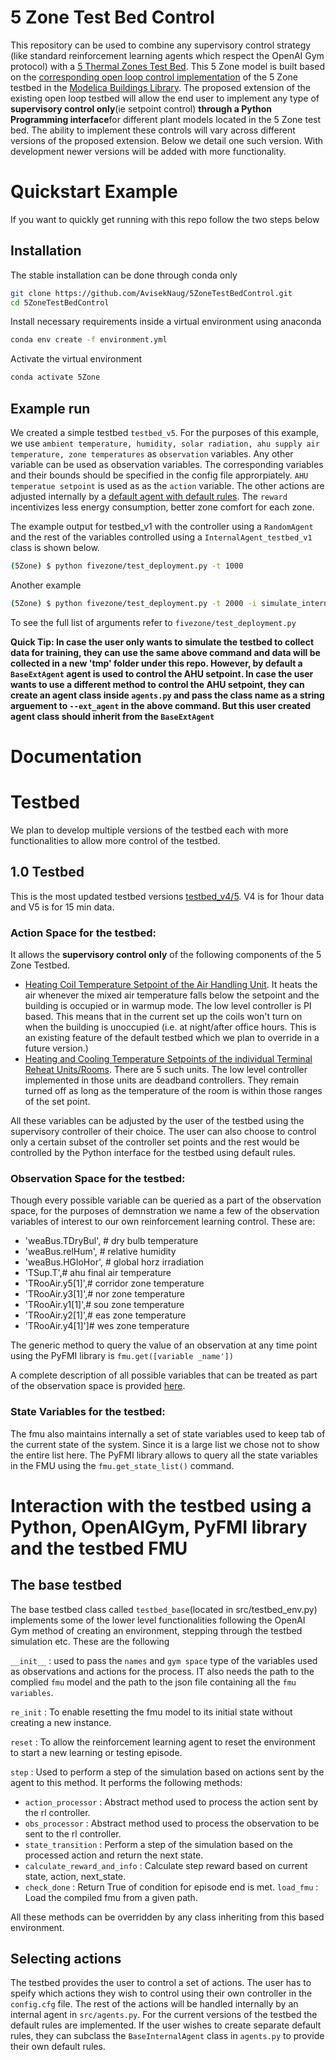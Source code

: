 # 5 Zone Test Bed Control
This repository can be used to combine any supervisory control strategy (like standard reinforcement learning agents which respect the OpenAI Gym protocol) with a [5 Thermal Zones Test Bed](https://github.com/AvisekNaug/buildings_library_dev). This 5 Zone model is built based on the [corresponding open loop control implementation]((https://simulationresearch.lbl.gov/modelica/releases/latest/help/Buildings_Examples_VAVReheat_BaseClasses.html#Buildings.Examples.VAVReheat.BaseClasses.PartialOpenLoop)) of the 5 Zone testbed in the [Modelica Buildings Library](https://github.com/lbl-srg/modelica-buildings). The proposed extension of the existing open loop testbed will allow the end user to implement any type of **supervisory control only**(ie setpoint control) **through a Python Programming interface**for different plant models located in the 5 Zone test bed. The ability to implement these controls will vary across different versions of the proposed extension. Below we detail one such version. With development newer versions will be added with more functionality.

# Quickstart Example
If you want to quickly get running with this repo follow the two steps below
## Installation
The stable installation can be done through conda only
```bash
git clone https://github.com/AvisekNaug/5ZoneTestBedControl.git
cd 5ZoneTestBedControl
```
Install necessary requirements inside a virtual environment using anaconda
```bash
conda env create -f environment.yml
```
Activate the virtual environment
```bash
conda activate 5Zone
```

## Example run

We created a simple testbed `testbed_v5`. For the purposes of this example, we use `ambient temperature, humidity, solar radiation, ahu supply air temperature, zone temperatures` as `observation` variables. Any other variable can be used as observation variables. The corresponding variables and their bounds should be specified in the config file approrpiately. `AHU  temperatue setpoint` is used as as the `action` variable. The other actions are adjusted internally by a [default agent with default rules](#Selecting-actions). The `reward` incentivizes less energy consumption, better zone comfort for each zone.

The example output for testbed_v1 with the controller using a `RandomAgent` and the rest of the variables controlled using a `InternalAgent_testbed_v1` class is shown below.
```bash
(5Zone) $ python fivezone/test_deployment.py -t 1000
```

Another example
```bash
(5Zone) $ python fivezone/test_deployment.py -t 2000 -i simulate_internal_load_ns2 -j delta_ublb
```
To see the full list of arguments refer to `fivezone/test_deployment.py`

**Quick Tip: In case the user only wants to simulate the testbed to collect data for training, they can use the same above command and data will be collected in a new 'tmp' folder under this repo. However, by default a `BaseExtAgent` agent is used to control the AHU setpoint. In case the user wants to use a different method to control the AHU setpoint, they can create an agent class inside `agents.py` and pass the class name as a string arguement to `--ext_agent` in the above command. But this user created agent class should inherit from the `BaseExtAgent`** 

# Documentation

# Testbed
We plan to develop multiple versions of the testbed each with more functionalities to allow more control of the testbed.

## 1.0 Testbed
This is the most updated testbed versions [testbed_v4/5](https://github.com/AvisekNaug/buildings_library_dev/blob/dev_v2/Buildings/Examples/VAVReheat). V4 is for 1hour data and V5 is for 15 min data.

### Action Space for the testbed:

It allows the **supervisory control only** of the following components of the 5 Zone Testbed.

* <u>Heating Coil Temperature Setpoint of the Air Handling Unit</u>. It heats the air whenever the mixed air temperature falls below the setpoint and the building is occupied or in warmup mode. The low level controller is PI based. This means that in the current set up the coils won't turn on when the building is unoccupied (i.e. at night/after office hours. This is an existing feature of the default testbed which we plan to override in a future version.)
* <u>Heating and Cooling Temperature Setpoints of the individual Terminal Reheat Units/Rooms</u>. There are 5 such units. The low level controller implemented in those units are deadband controllers. They remain turned off as long as the temperature of the room is within those ranges of the set point.

All these variables can be adjusted by the user of the testbed using the supervisory controller of their choice. The user can also choose to control only a certain subset of the controller set points and the rest would be controlled by the Python interface for the testbed using default rules.

### Observation Space for the testbed:

Though every possible variable can be queried as a part of the observation space, for the purposes of demnstration we name a few of the observation variables of interest to our own reinforcement learning control. These are:

* 'weaBus.TDryBul', # dry bulb temperature
* 'weaBus.relHum', # relative humidity
* 'weaBus.HGloHor', # global horz irradiation
* 'TSup.T',# ahu final air temperature
* 'TRooAir.y5[1]',# corridor zone temperature
* 'TRooAir.y3[1]',# nor zone temperature
* 'TRooAir.y1[1]',# sou zone temperature
* 'TRooAir.y2[1]',# eas zone temperature
* 'TRooAir.y4[1]']# wes zone temperature

The generic method to query the value of an observation at any time point using the PyFMI library is `fmu.get([variable _name'])`

A complete description of all possible variables that can be treated as part of the observation space is provided [here](resource/testbed_v1_variable_explanation.json).

### State Variables for the testbed:

The fmu also maintains internally a set of state variables used to keep tab of the current state of the system. Since it is a large list we chose not to show the entire list here. The PyFMI library allows to query all the state variables in the FMU using the `fmu.get_state_list()` command.

<!-- prettier-ignore 

# Compiling the 5 Zone TestBed into an FMU
This testbed is compiled into an FMU using any modelica compiler. We used the **pymodelica** package which uses the JModelica compiler backend to compile the testbed. 

A simple example compilation preocedure is demonstrated below. The requirements for this compilation procedure is to have the **pymodelica** package which uses the JModelica compiler backend installed in the local machine. Detailed steps to do this installation is discussed as a part of installing the JModelica compiler with python support inside a Docker [here](https://github.com/AvisekNaug/JModelica_docker).

First clone the [5 Thermal Zones Test Bed](https://github.com/AvisekNaug/buildings_library_dev) and this library. Then provide the path to the library to the `MODELICAPATH` environment variable.

```bash
git clone https://github.com/AvisekNaug/buildings_library_dev
git clone https://github.com/AvisekNaug/5ZoneTestBedControl
export MODELICAPATH=<path to the 5 Thermal Zones Test Bed library on the local machine>:$MODELICAPATH
```

for example on Linux this would be

```bash
export MODELICAPATH=$HOME/buildings_library_dev:$MODELICAPATH
```

Navigate to fmu_models folder to store the fmu
```bash
cd 5ZoneTestBedControl/fmu_models
```
Compile the FMU by providing apprpriate path to the .mo file
```python
# assuming the proper packages are installed with their appropriate 
# backend modelica compiler and MODELICAPATH is set
from pymodelica import compile_fmu
import pymodelica
pymodelica.environ['JVM_ARGS'] = '-Xmx4096m'  # Increase memory in case compilation fails
model_name = 'Buildings.Examples.VAVReheat.testbed_v1'
fmu_path = compile_fmu(model_name, target='cs') # fmu is now compiled
```

# Load an FMU 

To use a compiled FMU from above we do the following steps

```bash
cd $HOME/5ZoneTestBedControl
```
Now inside the python do the following
```python
from pyfmi import load_fmu
import numpy as np
import time

fmu_path = 'fmu_models/Buildings.Examples.VAVReheat.testbed_v1.fmu'
fmu = load_fmu(fmu_path)
```

Now that the FMU is created a standard Python interface is provided to interact with the testbed. This is provided by the `src/testbed_env.py` script discussed below.

-->

# Interaction with the testbed using a Python, OpenAIGym, PyFMI library and the testbed FMU

## The base testbed
The base testbed class called `testbed_base`(located in src/testbed_env.py) implements some of the lower level functionalities following the OpenAI Gym method of creating an environment, stepping through the testbed simulation etc. These are the following

`__init__` : used to pass the `names` and `gym space` type of the variables used as observations and actions for the process. IT also needs the path to the complied `fmu` model and the path to the json file containing all the `fmu variables`.

`re_init` : To enable resetting the fmu model to its initial state without creating a new instance.

`reset` : To allow the reinforcement learning agent to reset the environment to start a new learning or testing episode.

`step` : Used to perform a step of the simulation based on actions sent by the agent to this method. It performs the following methods:

* `action_processor` : Abstract method used to process the action sent by the rl controller.
* `obs_processor` :  Abstract method used to process the observation to be sent to the rl controller.
* `state_transition` : Perform a step of the simulation based on the processed action and return the next state.
* `calculate_reward_and_info` : Calculate step reward based on current state, action, next_state.
* `check_done` : Return True of condition for episode end is met.
`load_fmu` : Load the compiled fmu from a given path.

All these methods can be overridden by any class inheriting from this based environment.

## Selecting actions

The testbed provides the user to control a set of actions. The user has to speify which actions they wish to control using their own controller in the `config.cfg` file. The rest of the actions will be handled internally by an internal agent in `src/agents.py`. For the current versions of the testbed the default rules are implemented. If the user wishes to create separate default rules, they can subclass the `BaseInternalAgent` class in `agents.py` to provide their own default rules.